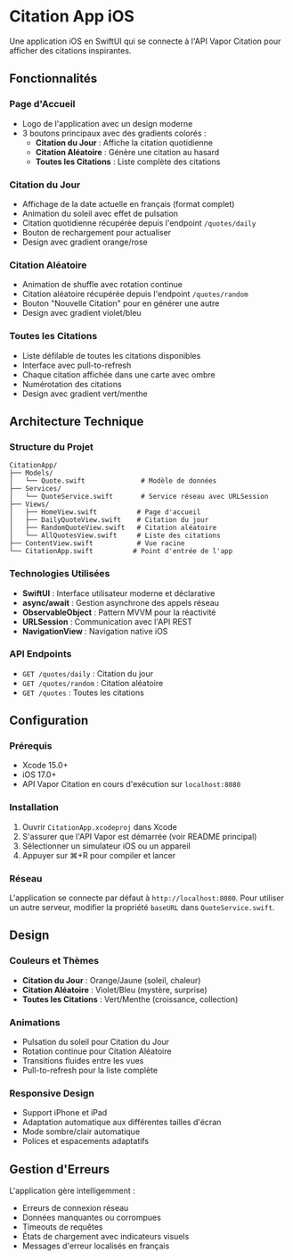 # Citation App iOS

Une application iOS en SwiftUI qui se connecte à l'API Vapor Citation pour afficher des citations inspirantes.

## Fonctionnalités

### Page d'Accueil
- Logo de l'application avec un design moderne
- 3 boutons principaux avec des gradients colorés :
  - **Citation du Jour** : Affiche la citation quotidienne
  - **Citation Aléatoire** : Génère une citation au hasard
  - **Toutes les Citations** : Liste complète des citations

### Citation du Jour
- Affichage de la date actuelle en français (format complet)
- Animation du soleil avec effet de pulsation
- Citation quotidienne récupérée depuis l'endpoint `/quotes/daily`
- Bouton de rechargement pour actualiser
- Design avec gradient orange/rose

### Citation Aléatoire  
- Animation de shuffle avec rotation continue
- Citation aléatoire récupérée depuis l'endpoint `/quotes/random`
- Bouton "Nouvelle Citation" pour en générer une autre
- Design avec gradient violet/bleu

### Toutes les Citations
- Liste défilable de toutes les citations disponibles
- Interface avec pull-to-refresh
- Chaque citation affichée dans une carte avec ombre
- Numérotation des citations
- Design avec gradient vert/menthe

## Architecture Technique

### Structure du Projet
```
CitationApp/
├── Models/
│   └── Quote.swift              # Modèle de données
├── Services/
│   └── QuoteService.swift       # Service réseau avec URLSession
├── Views/
│   ├── HomeView.swift          # Page d'accueil
│   ├── DailyQuoteView.swift    # Citation du jour
│   ├── RandomQuoteView.swift   # Citation aléatoire
│   └── AllQuotesView.swift     # Liste des citations
├── ContentView.swift           # Vue racine
└── CitationApp.swift          # Point d'entrée de l'app
```

### Technologies Utilisées
- **SwiftUI** : Interface utilisateur moderne et déclarative
- **async/await** : Gestion asynchrone des appels réseau
- **ObservableObject** : Pattern MVVM pour la réactivité
- **URLSession** : Communication avec l'API REST
- **NavigationView** : Navigation native iOS

### API Endpoints
- `GET /quotes/daily` : Citation du jour
- `GET /quotes/random` : Citation aléatoire  
- `GET /quotes` : Toutes les citations

## Configuration

### Prérequis
- Xcode 15.0+
- iOS 17.0+
- API Vapor Citation en cours d'exécution sur `localhost:8080`

### Installation
1. Ouvrir `CitationApp.xcodeproj` dans Xcode
2. S'assurer que l'API Vapor est démarrée (voir README principal)
3. Sélectionner un simulateur iOS ou un appareil
4. Appuyer sur ⌘+R pour compiler et lancer

### Réseau
L'application se connecte par défaut à `http://localhost:8080`. Pour utiliser un autre serveur, modifier la propriété `baseURL` dans `QuoteService.swift`.

## Design

### Couleurs et Thèmes
- **Citation du Jour** : Orange/Jaune (soleil, chaleur)
- **Citation Aléatoire** : Violet/Bleu (mystère, surprise)  
- **Toutes les Citations** : Vert/Menthe (croissance, collection)

### Animations
- Pulsation du soleil pour Citation du Jour
- Rotation continue pour Citation Aléatoire
- Transitions fluides entre les vues
- Pull-to-refresh pour la liste complète

### Responsive Design
- Support iPhone et iPad
- Adaptation automatique aux différentes tailles d'écran
- Mode sombre/clair automatique
- Polices et espacements adaptatifs

## Gestion d'Erreurs

L'application gère intelligemment :
- Erreurs de connexion réseau
- Données manquantes ou corrompues
- Timeouts de requêtes
- États de chargement avec indicateurs visuels
- Messages d'erreur localisés en français